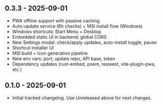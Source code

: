 ## 0.3.3 - 2025-09-01

- PWA offline support with passive caching
- Auto-update service (6h checks) + MSI install flow (Windows)
- Windows shortcuts: Start Menu + Desktop
- Embedded static UI in backend; global CORS
- New Settings modal: check/apply updates, auto-install toggle, pause
- Shortcut installer UI
- MSI build + icon generation pipeline
- New env vars: port, update repo, API base, token
- Dependency updates (rust-embed, poem, reqwest, vite-plugin-pwa, etc.)

## 0.1.0 - 2025-09-01

- Initial tracked changelog. Use Unreleased above for next changes.


